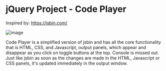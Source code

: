 # jQuery Project - Code Player
Inspired by: https://jsbin.com/

![image](https://user-images.githubusercontent.com/81953271/121415485-13267000-c968-11eb-9f77-125ed1a04aac.png)

Code Player is a simplified version of jsbin and has all the core functionality that is HTML, CSS, and Javascript, output panels, which appear and disappear as you click on toggle buttons at the top. Console is missed out. 
Just like jsbin as soon as the changes are made in the HTML, Javascript or CSS panels, it's updated immediately in the output window.
